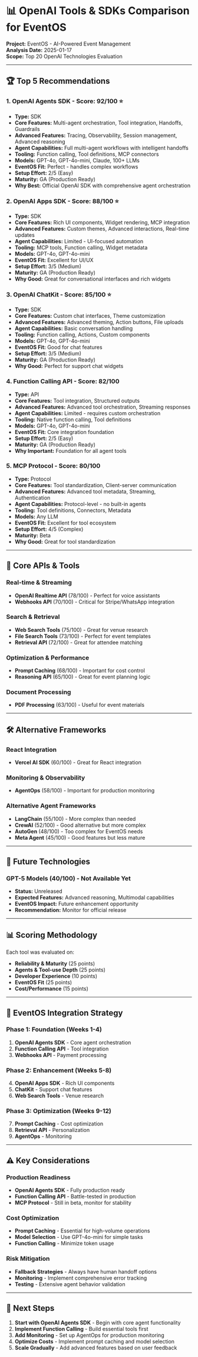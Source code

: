 # 📊 OpenAI Tools & SDKs Comparison for EventOS

**Project:** EventOS - AI-Powered Event Management  
**Analysis Date:** 2025-01-17  
**Scope:** Top 20 OpenAI Technologies Evaluation

---

## 🏆 Top 5 Recommendations

### 1. **OpenAI Agents SDK** - Score: 92/100 ⭐
- **Type:** SDK
- **Core Features:** Multi-agent orchestration, Tool integration, Handoffs, Guardrails
- **Advanced Features:** Tracing, Observability, Session management, Advanced reasoning
- **Agent Capabilities:** Full multi-agent workflows with intelligent handoffs
- **Tooling:** Function calling, Tool definitions, MCP connectors
- **Models:** GPT-4o, GPT-4o-mini, Claude, 100+ LLMs
- **EventOS Fit:** Perfect - handles complex workflows
- **Setup Effort:** 2/5 (Easy)
- **Maturity:** GA (Production Ready)
- **Why Best:** Official OpenAI SDK with comprehensive agent orchestration

### 2. **OpenAI Apps SDK** - Score: 88/100 ⭐
- **Type:** SDK
- **Core Features:** Rich UI components, Widget rendering, MCP integration
- **Advanced Features:** Custom themes, Advanced interactions, Real-time updates
- **Agent Capabilities:** Limited - UI-focused automation
- **Tooling:** MCP tools, Function calling, Widget metadata
- **Models:** GPT-4o, GPT-4o-mini
- **EventOS Fit:** Excellent for UI/UX
- **Setup Effort:** 3/5 (Medium)
- **Maturity:** GA (Production Ready)
- **Why Good:** Great for conversational interfaces and rich widgets

### 3. **OpenAI ChatKit** - Score: 85/100 ⭐
- **Type:** SDK
- **Core Features:** Custom chat interfaces, Theme customization
- **Advanced Features:** Advanced theming, Action buttons, File uploads
- **Agent Capabilities:** Basic conversation handling
- **Tooling:** Function calling, Actions, Custom components
- **Models:** GPT-4o, GPT-4o-mini
- **EventOS Fit:** Good for chat features
- **Setup Effort:** 3/5 (Medium)
- **Maturity:** GA (Production Ready)
- **Why Good:** Perfect for support chat widgets

### 4. **Function Calling API** - Score: 82/100
- **Type:** API
- **Core Features:** Tool integration, Structured outputs
- **Advanced Features:** Advanced tool orchestration, Streaming responses
- **Agent Capabilities:** Limited - requires custom orchestration
- **Tooling:** Native function calling, Tool definitions
- **Models:** GPT-4o, GPT-4o-mini
- **EventOS Fit:** Core integration foundation
- **Setup Effort:** 2/5 (Easy)
- **Maturity:** GA (Production Ready)
- **Why Important:** Foundation for all agent tools

### 5. **MCP Protocol** - Score: 80/100
- **Type:** Protocol
- **Core Features:** Tool standardization, Client-server communication
- **Advanced Features:** Advanced tool metadata, Streaming, Authentication
- **Agent Capabilities:** Protocol-level - no built-in agents
- **Tooling:** Tool definitions, Connectors, Metadata
- **Models:** Any LLM
- **EventOS Fit:** Excellent for tool ecosystem
- **Setup Effort:** 4/5 (Complex)
- **Maturity:** Beta
- **Why Good:** Great for tool standardization

---

## 🔧 Core APIs & Tools

### **Real-time & Streaming**
- **OpenAI Realtime API** (78/100) - Perfect for voice assistants
- **Webhooks API** (70/100) - Critical for Stripe/WhatsApp integration

### **Search & Retrieval**
- **Web Search Tools** (75/100) - Great for venue research
- **File Search Tools** (73/100) - Perfect for event templates
- **Retrieval API** (72/100) - Great for attendee matching

### **Optimization & Performance**
- **Prompt Caching** (68/100) - Important for cost control
- **Reasoning API** (65/100) - Great for event planning logic

### **Document Processing**
- **PDF Processing** (63/100) - Useful for event materials

---

## 🛠️ Alternative Frameworks

### **React Integration**
- **Vercel AI SDK** (60/100) - Great for React integration

### **Monitoring & Observability**
- **AgentOps** (58/100) - Important for production monitoring

### **Alternative Agent Frameworks**
- **LangChain** (55/100) - More complex than needed
- **CrewAI** (52/100) - Good alternative but more complex
- **AutoGen** (48/100) - Too complex for EventOS needs
- **Meta Agent** (45/100) - Good features but less mature

---

## 🔮 Future Technologies

### **GPT-5 Models** (40/100) - Not Available Yet
- **Status:** Unreleased
- **Expected Features:** Advanced reasoning, Multimodal capabilities
- **EventOS Impact:** Future enhancement opportunity
- **Recommendation:** Monitor for official release

---

## 📊 Scoring Methodology

Each tool was evaluated on:
- **Reliability & Maturity** (25 points)
- **Agents & Tool-use Depth** (25 points)
- **Developer Experience** (10 points)
- **EventOS Fit** (25 points)
- **Cost/Performance** (15 points)

---

## 🎯 EventOS Integration Strategy

### **Phase 1: Foundation (Weeks 1-4)**
1. **OpenAI Agents SDK** - Core agent orchestration
2. **Function Calling API** - Tool integration
3. **Webhooks API** - Payment processing

### **Phase 2: Enhancement (Weeks 5-8)**
4. **OpenAI Apps SDK** - Rich UI components
5. **ChatKit** - Support chat features
6. **Web Search Tools** - Venue research

### **Phase 3: Optimization (Weeks 9-12)**
7. **Prompt Caching** - Cost optimization
8. **Retrieval API** - Personalization
9. **AgentOps** - Monitoring

---

## ⚠️ Key Considerations

### **Production Readiness**
- **OpenAI Agents SDK** - Fully production ready
- **Function Calling API** - Battle-tested in production
- **MCP Protocol** - Still in beta, monitor for stability

### **Cost Optimization**
- **Prompt Caching** - Essential for high-volume operations
- **Model Selection** - Use GPT-4o-mini for simple tasks
- **Function Calling** - Minimize token usage

### **Risk Mitigation**
- **Fallback Strategies** - Always have human handoff options
- **Monitoring** - Implement comprehensive error tracking
- **Testing** - Extensive agent behavior validation

---

## 🚀 Next Steps

1. **Start with OpenAI Agents SDK** - Begin with core agent functionality
2. **Implement Function Calling** - Build essential tools first
3. **Add Monitoring** - Set up AgentOps for production monitoring
4. **Optimize Costs** - Implement prompt caching and model selection
5. **Scale Gradually** - Add advanced features based on user feedback

